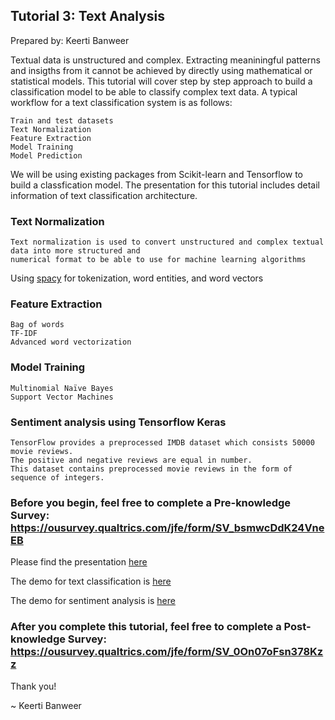 ## Tutorial 3: Text Analysis
Prepared by: Keerti Banweer

Textual data is unstructured and complex. Extracting meaniningful patterns and insigths from it cannot be achieved by directly using mathematical or statistical models. 
This tutorial will cover step by step approach to build a classification model to be able to classify complex text data. A typical workflow for a text
classification system is as follows:
    
    Train and test datasets
    Text Normalization 
    Feature Extraction
    Model Training
    Model Prediction

We will be using existing packages from Scikit-learn and Tensorflow to build a classfication model. 
The presentation for this tutorial includes detail information of text classification architecture. 

### Text Normalization
    Text normalization is used to convert unstructured and complex textual data into more structured and 
    numerical format to be able to use for machine learning algorithms 
   Using [spacy](https://spacy.io/usage/spacy-101) for tokenization, word entities, and word vectors
### Feature Extraction
    Bag of words
    TF-IDF
    Advanced word vectorization 
### Model Training
    Multinomial Naïve Bayes
    Support Vector Machines
### Sentiment analysis using Tensorflow Keras
    TensorFlow provides a preprocessed IMDB dataset which consists 50000 movie reviews. 
    The positive and negative reviews are equal in number. 
    This dataset contains preprocessed movie reviews in the form of sequence of integers.

### Before you begin, feel free to complete a Pre-knowledge Survey: https://ousurvey.qualtrics.com/jfe/form/SV_bsmwcDdK24VneEB

Please find the presentation [here](tutorial1_textAnalysis.pdf)

The demo for text classification is [here](TextClassification_workflow.ipynb)

The demo for sentiment analysis is [here](IMDB_SentimentAnalysis_LSTMs.ipynb)

### After you complete this tutorial, feel free to complete a Post-knowledge Survey: https://ousurvey.qualtrics.com/jfe/form/SV_0On07oFsn378Kzz

Thank you!

~ Keerti Banweer
